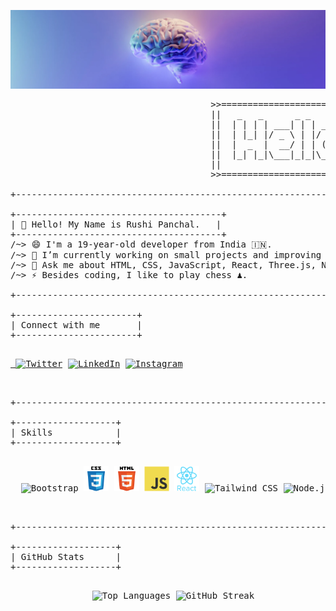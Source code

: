 ![banner](banner.webp)

<pre>
                                      >>===========================================<<
                                      ||   _   _      _ _            _    _ _   _  ||
                                      ||  | | | | ___| | | ___      / \  | | | | | ||
                                      ||  | |_| |/ _ \ | |/ _ \    / _ \ | | | | | ||
                                      ||  |  _  |  __/ | | (_) |  / ___ \| | | |_| ||
                                      ||  |_| |_|\___|_|_|\___/  /_/   \_\_|_| (_) ||
                                      ||                                           ||
                                      >>===========================================<<

+----------------------------------------------------------------------------------------------------------------------+

+---------------------------------------+
| 👋 Hello! My Name is Rushi Panchal.   |
+---------------------------------------+
/~> 😄 I'm a 19-year-old developer from India 🇮🇳.                                                     
/~> 🔭 I’m currently working on small projects and improving my coding skills.                    
/~> 💬 Ask me about HTML, CSS, JavaScript, React, Three.js, Node.js.                              
/~> ⚡ Besides coding, I like to play chess ♟️.

+----------------------------------------------------------------------------------------------------------------------+

+-----------------------+
| Connect with me       |
+-----------------------+
<p align="left">
<a href="https://twitter.com/rushi76270899" target="_blank"> <img src="https://raw.githubusercontent.com/rahuldkjain/github-profile-readme-generator/master/src/images/icons/Social/twitter.svg" alt="Twitter" height="30" width="40" /></a> <a href="https://linkedin.com/in/rushi-panchal-b58730239" target="_blank"><img src="https://raw.githubusercontent.com/rahuldkjain/github-profile-readme-generator/master/src/images/icons/Social/linked-in-alt.svg" alt="LinkedIn" height="30" width="40" /></a> <a href="https://instagram.com/rushi.panchal.2004" target="_blank"><img src="https://raw.githubusercontent.com/rahuldkjain/github-profile-readme-generator/master/src/images/icons/Social/instagram.svg" alt="Instagram" height="30" width="40" /></a>
</p>

+----------------------------------------------------------------------------------------------------------------------+

+-------------------+
| Skills            |
+-------------------+
<p align="left">
  <img src="https://github.com/rushi-001/rushi-001/assets/133478781/5fbde367-6c4d-40da-8253-8722796d6365" alt="Bootstrap" width="40" height="40"/> <img src="https://raw.githubusercontent.com/devicons/devicon/master/icons/css3/css3-original-wordmark.svg" alt="CSS3" width="40" height="40"/> <img src="https://raw.githubusercontent.com/devicons/devicon/master/icons/html5/html5-original-wordmark.svg" alt="HTML5" width="40" height="40"/> <img src="https://raw.githubusercontent.com/devicons/devicon/master/icons/javascript/javascript-original.svg" alt="JavaScript" width="40" height="40"/> <img src="https://raw.githubusercontent.com/devicons/devicon/master/icons/react/react-original-wordmark.svg" alt="React" width="40" height="40"/> <img src="https://www.vectorlogo.zone/logos/tailwindcss/tailwindcss-icon.svg" alt="Tailwind CSS" width="40" height="40"/> <img src="https://github.com/rushi-001/rushi-001/assets/133478781/499384aa-c36a-4112-92f9-23b0432d133c" alt="Node.js" width="40" height="40"/>  <img src="https://www.vectorlogo.zone/logos/git-scm/git-scm-icon.svg" alt="Git" width="40" height="40"/> <img src="https://www.vectorlogo.zone/logos/github/github-icon.svg" alt="GitHub" width="40" height="40"/> <img src="https://raw.githubusercontent.com/devicons/devicon/master/icons/linux/linux-original.svg" alt="Linux" width="40" height="40"/>
</p>

+----------------------------------------------------------------------------------------------------------------------+

+-------------------+
| GitHub Stats      |
+-------------------+
<p align="center">
  <img src="https://github-readme-stats.vercel.app/api/top-langs/?username=rushi-001&layout=compact" alt="Top Languages" /> <img src="https://github-readme-streak-stats.herokuapp.com/?user=rushi-001" alt="GitHub Streak" />
</p>
</pre>
